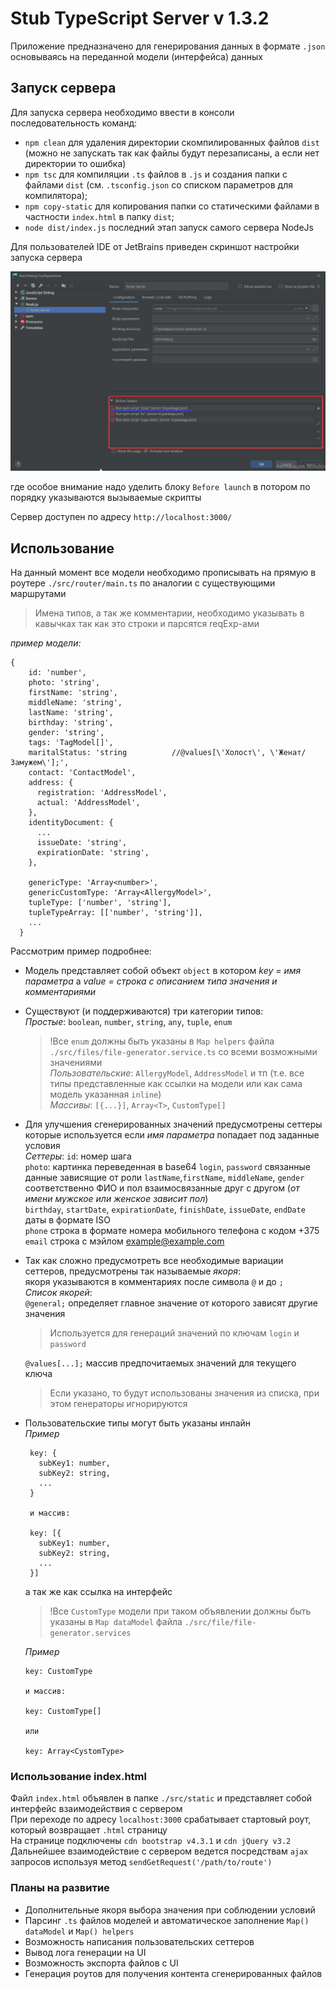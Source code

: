 # Stub TypeScript Server v 1.3.2

Приложение предназначено для генерирования данных в формате `.json` основываясь на переданной модели (интерфейса) данных 

## Запуск сервера

Для запуска сервера необходимо ввести в консоли последовательность команд:  
 - `npm clean` для удаления директории скомпилированных файлов `dist` (можно не запускать так как файлы будут перезаписаны, а если нет директории то ошибка)
 - `npm tsc` для компиляции `.ts` файлов в `.js` и создания папки с файлами `dist` (см. `.tsconfig.json` со списком параметров для компилятора);  
 - `npm copy-static` для копирования папки со статическими файлами в частности `index.html` в папку `dist`;
 - `node dist/index.js` последний этап запуск самого сервера NodeJs

Для пользователей IDE от JetBrains приведен скриншот настройки запуска сервера  

![Настройка WebStorm для автоматизации запуска](./src/static/jetbrains-server-configuration.jpg)  

где особое внимание надо уделить блоку `Before launch` в потором по порядку указываются вызываемые скрипты

Сервер доступен по адресу `http://localhost:3000/`

## Использование

На данный момент все модели необходимо прописывать на прямую в роутере `./src/router/main.ts` по
аналогии с существующими маршрутами  

> Имена типов, а так же комментарии, необходимо указывать в кавычках
  так как это строки и парсятся reqExp-ами 

_пример модели:_    

    {
        id: 'number',   
        photo: 'string',
        firstName: 'string',
        middleName: 'string',
        lastName: 'string',
        birthday: 'string',
        gender: 'string',
        tags: 'TagModel[]',
        maritalStatus: 'string          //@values[\'Холост\', \'Женат/Замужем\'];',
        contact: 'ContactModel',
        address: {
          registration: 'AddressModel',
          actual: 'AddressModel',
        },
        identityDocument: {
          ...
          issueDate: 'string',
          expirationDate: 'string',
        },
        
        genericType: 'Array<number>',
        genericCustomType: 'Array<AllergyModel>',
        tupleType: ['number', 'string'],
        tupleTypeArray: [['number', 'string']],
        ...
      }

Рассмотрим пример подробнее:  
 - Модель представляет собой объект `object` в котором _key = имя параметра_ а _value = строка с описанием типа значения и комментариями_      
 - Существуют (и поддерживаются) три категории типов:  
   *Простые*: `boolean`, `number`, `string`, `any`, `tuple`, `enum`  
   > !Все `enum` должны быть указаны в `Map helpers` файла `./src/files/file-generator.service.ts` со всеми возможными значениями   
   *Пользовательские*: `AllergyModel`, `AddressModel` и тп (т.е. все типы представленные как ссылки на модели или как сама модель указанная `inline`)  
   *Массивы*: `[{...}]`, `Array<T>`, `CustomType[]`  
 - Для улучшения сгенерированных значений предусмотрены сеттеры которые используется если _имя параметра_ попадает под заданные условия  
   *Сеттеры*:
   `id`: номер шага  
   `photo`: картинка переведенная в base64
   `login`, `password` связанные данные зависящие от роли
   `lastName`,`firstName`, `middleName`, `gender` соответственно ФИО и пол взаимосвязанные друг с другом (_от имени мужское или женское зависит пол_)  
   `birthday`, `startDate`, `expirationDate`,  `finishDate`, `issueDate`, `endDate` даты в формате ISO  
   `phone` строка в формате номера мобильного телефона с кодом +375  
   `email` строка с мэйлом example@example.com  
 - Так как сложно предусмотреть все необходимые вариации сеттеров, предусмотрены так называемые *якоря*:  
   якоря указываются в комментариях после символа `@` и до `;`  
   _Список якорей_:  
   `@general;` определяет главное значение от которого зависят другие значения  
    > Используется для генераций значений по ключам `login` и `password`   
   
   `@values[...];` массив предпочитаемых значений для текущего ключа  
   > Если указано, то будут использованы значения из списка, при этом генераторы игнорируются
 - Пользовательские типы могут быть указаны инлайн  
   _Пример_  
   
        key: {
          subKey1: number,
          subKey2: string,
          ...
        } 
        
        и массив:
        
        key: [{
          subKey1: number,
          subKey2: string,
          ...
        }]  
   а так же как ссылка на интерфейс  
   > !Все `CustomType` модели при таком объявлении должны быть указаны в `Map dataModel`
   > файла `./src/file/file-generator.services`  
 
   _Пример_  
   
       key: CustomType   
       
       и массив:
       
       key: CustomType[]  
       
       или  
       
       key: Array<CystomType> 
       
### Использование index.html

Файл `index.html` объявлен в папке `./src/static` и представляет собой интерфейс взаимодействия с сервером  
При переходе по адресу `localhost:3000` срабатывает стартовый роут, который возвращает `.html` страницу  
На странице подключены `cdn bootstrap v4.3.1` и `cdn jQuery v3.2`  
Дальнейшее взаимодействие с сервером ведется посредствам `ajax` запросов используя метод `sendGetRequest('/path/to/route')`      

### Планы на развитие

 - Дополнительные якоря выбора значения при соблюдении условий
 - Парсинг `.ts` файлов моделей и автоматическое заполнение `Map() dataModel` и `Map() helpers`  
 - Возможность написания пользовательских сеттеров
 - Вывод лога генерации на UI 
 - Возможность экспорта файлов с UI
 - Генерация роутов для получения контента сгенерированных файлов
